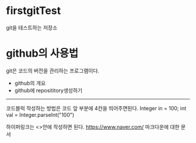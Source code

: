 # firstgitTest
git을 테스트하는 저장소

# github의 사용법
git은 코드의 버전을 관리하는 프로그램이다.
  - github의 개요
  - github에 reposititory생성하기

---

코드블럭 작성하는 방법은 코드 앞 부분에 4칸을 띄어주면된다.
    Integer in = 100;
    int val = Integer.parseInt("100")

하이퍼링크는  <>안에 작성하면 된다.
<https://www.naver.com/>
마크다운에 대한 문서
